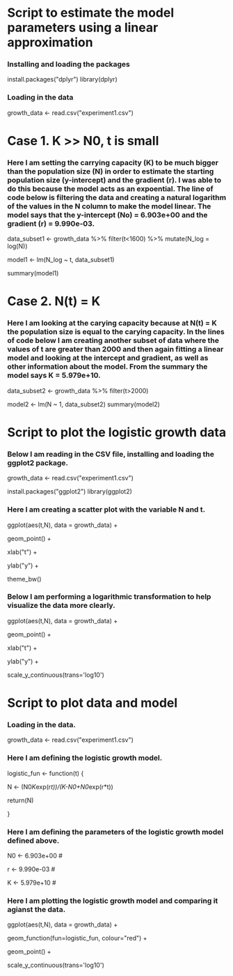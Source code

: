 # Script to estimate the model parameters using a linear approximation

### Installing and loading the packages

install.packages("dplyr")
library(dplyr)

### Loading in the data 

growth_data <- read.csv("experiment1.csv")

# Case 1. K >> N0, t is small

### Here I am setting the carrying capacity (K) to be much bigger than the population size (N) in order to estimate the starting population size (y-intercept) and the gradient (r). I was able to do this because the model acts as an expoential. The line of code below is filtering the data and creating a natural logarithm of the values in the N column to make the model linear. The model says that the y-intercept (No) = 6.903e+00 and the gradient (r) = 9.990e-03.  

data_subset1 <- growth_data %>% filter(t<1600) %>% mutate(N_log = log(N))

model1 <- lm(N_log ~ t, data_subset1)

summary(model1)

# Case 2. N(t) = K

### Here I am looking at the carying capacity because at N(t) = K the population size is equal to the carying capacity. In the lines of code below I am creating another subset of data where the values of t are greater than 2000 and then again fitting a linear model and looking at the intercept and gradient, as well as other information about the model. From the summary the model says K = 5.979e+10. 

data_subset2 <- growth_data %>% filter(t>2000)

model2 <- lm(N ~ 1, data_subset2)
summary(model2) 

# Script to plot the logistic growth data

### Below I am reading in the CSV file, installing and loading the ggplot2 package. 

growth_data <- read.csv("experiment1.csv")

install.packages("ggplot2")
library(ggplot2)

### Here I am creating a scatter plot with the variable N and t. 

ggplot(aes(t,N), data = growth_data) +
  
  geom_point() +
  
  xlab("t") +
  
  ylab("y") +
  
  theme_bw()

### Below I am performing a logarithmic transformation to help visualize the data more clearly. 

ggplot(aes(t,N), data = growth_data) +
  
  geom_point() +
  
  xlab("t") +
  
  ylab("y") +
  
  scale_y_continuous(trans='log10')

# Script to plot data and model

### Loading in the data.  

growth_data <- read.csv("experiment1.csv")

### Here I am defining the logistic growth model. 

logistic_fun <- function(t) {
  
  N <- (N0*K*exp(r*t))/(K-N0+N0*exp(r*t))
  
  return(N)
  
}

### Here I am defining the parameters of the logistic growth model defined above. 

N0 <- 6.903e+00 #
  
r <- 9.990e-03 #
  
K <- 5.979e+10 #

### Here I am plotting the logistic growth model and comparing it agianst the data. 

ggplot(aes(t,N), data = growth_data) +
  
  geom_function(fun=logistic_fun, colour="red") +
  
  geom_point() +

  scale_y_continuous(trans='log10') 
